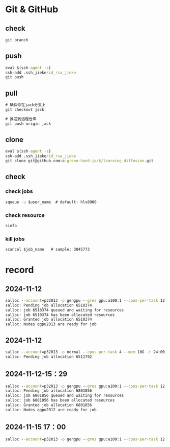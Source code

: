 # Git & GitHub

## check
```cmd
git branch
```
## push

```cmd
eval $(ssh-agent -s)
ssh-add .ssh_jieke/id_rsa_jieke 
git push
```
## pull

```cmd
# 确保你在jack分支上
git checkout jack

# 推送到远程仓库
git push origin jack
```

## clone

```cmd
eval $(ssh-agent -s)
ssh-add .ssh_jieke/id_rsa_jieke 
git clone git@github.com:a-green-hand-jack/learning_diffusion.git
```

## check

### check jobs

```cmd
squeue -u $user_name  # default: hlv8980
```

### check resource

```cmd
sinfo
```

### kill jobs

```cmd
scancel $job_name   # sample: 3845773
```
# record

## 2024-11-12
```cmd
salloc --account=p32013 -p gengpu --gres gpu:a100:1 --cpus-per-task 12 --mem 50G --constraint=sxm -t 24:00:00
salloc: Pending job allocation 6510374
salloc: job 6510374 queued and waiting for resources
salloc: job 6510374 has been allocated resources
salloc: Granted job allocation 6510374
salloc: Nodes qgpu2013 are ready for job
```

## 2024-11-12
```cmd
salloc --account=p32013 -p normal --cpus-per-task 4 --mem 10G -t 24:00:00
salloc: Pending job allocation 6511792                                                                                   salloc: job 6511792 queued and waiting for resources                                                                                salloc: job 6511792 has been allocated resources                                                                                 salloc: Granted job allocation 6511792                                                                                   salloc: Nodes qnode9027 are ready for job  
```

## 2024-11-12-15：29
```cmd
salloc --account=p32013 -p gengpu --gres gpu:a100:1 --cpus-per-task 12 --mem 50G --constraint=sxm -t 24:00:00
salloc: Pending job allocation 6801856
salloc: job 6801856 queued and waiting for resources
salloc: job 6801856 has been allocated resources
salloc: Granted job allocation 6801856
salloc: Nodes qgpu2012 are ready for job
```

## 2024-11-15 17：00

```cmd
salloc --account=p32013 -p gengpu --gres gpu:a100:1 --cpus-per-task 12 --mem 50G --constraint=sxm -t 24:00:00
```